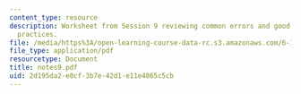 ```yaml
---
content_type: resource
description: Worksheet from Session 9 reviewing common errors and good programming
  practices.
file: /media/https%3A/open-learning-course-data-rc.s3.amazonaws.com/6-189-a-gentle-introduction-to-programming-using-python-january-iap-2008/2d195da2e0cf3b7e42d1e11e4865c5cb_notes9.pdf
file_type: application/pdf
resourcetype: Document
title: notes9.pdf
uid: 2d195da2-e0cf-3b7e-42d1-e11e4865c5cb
---
```

